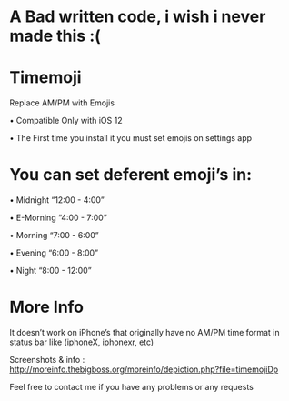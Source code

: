 # A Bad written code, i wish i never made this :(

# Timemoji
Replace AM/PM with Emojis

• Compatible Only with iOS 12

• The First time you install it you must set emojis on settings app

# You can set deferent emoji’s in:

• Midnight “12:00 - 4:00”

• E-Morning “4:00 - 7:00”

• Morning “7:00 - 6:00”

• Evening “6:00 - 8:00”

• Night “8:00 - 12:00”

# More Info

It doesn’t work on iPhone’s that originally have no AM/PM time format in status bar like (iphoneX, iphonexr, etc)

Screenshots & info : http://moreinfo.thebigboss.org/moreinfo/depiction.php?file=timemojiDp

Feel free to contact me if you have any problems or any requests

